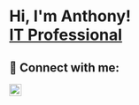 <h1>Hi, I'm Anthony! <br/><a href="https://www.linkedin.com/in/anthonygomez0920/">IT Professional</a>
<h2> 🤳 Connect with me:</h2>

[<img align="left" alt="JoshMadakor | LinkedIn" width="22px" src="https://cdn.jsdelivr.net/npm/simple-icons@v3/icons/linkedin.svg" />][linkedin]

[linkedin]: https://www.linkedin.com/in/anthonygomez0920/
